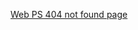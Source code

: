 <a href="https://fcu1397.github.io/PS_404_not_found_page/" target="_blank">Web PS 404 not found page</a>
